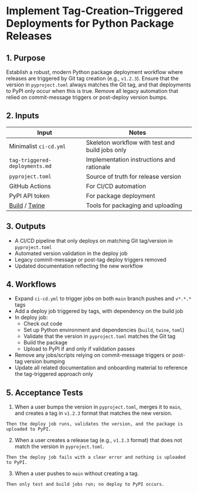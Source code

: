<?xml version="1.0" encoding="UTF-8"?>
<gsl-prompt id="20250808T184936+0000" type="chore">

<gsl-header>

# Implement Tag-Creation–Triggered Deployments for Python Package Releases
</gsl-header>

<gsl-block>

<gsl-purpose>
<gsl-label>

## 1. Purpose
</gsl-label>
<gsl-description>

Establish a robust, modern Python package deployment workflow where releases are triggered by Git tag creation (e.g., `v1.2.3`). Ensure that the version in `pyproject.toml` always matches the Git tag, and that deployments to PyPI only occur when this is true. Remove all legacy automation that relied on commit-message triggers or post-deploy version bumps.
</gsl-description>
</gsl-purpose>

<gsl-inputs>
<gsl-label>

## 2. Inputs
</gsl-label>
<gsl-description>

| Input | Notes |
| --- | --- |
| Minimalist `ci-cd.yml` | Skeleton workflow with test and build jobs only |
| `tag-triggered-deployments.md` | Implementation instructions and rationale |
| `pyproject.toml` | Source of truth for release version |
| GitHub Actions | For CI/CD automation |
| PyPI API token | For package deployment |
| [Build](https://pypa-build.readthedocs.io/) / [Twine](https://twine.readthedocs.io/) | Tools for packaging and uploading |

</gsl-description>
</gsl-inputs>

<gsl-outputs>
<gsl-label>

## 3. Outputs
</gsl-label>
<gsl-description>

- A CI/CD pipeline that only deploys on matching Git tag/version in `pyproject.toml`
- Automated version validation in the deploy job
- Legacy commit-message or post-tag deploy triggers removed
- Updated documentation reflecting the new workflow
</gsl-description>
</gsl-outputs>

<gsl-workflows>
<gsl-label>

## 4. Workflows
</gsl-label>
<gsl-description>

- Expand `ci-cd.yml` to trigger jobs on both `main` branch pushes and `v*.*.*` tags
- Add a deploy job triggered by tags, with dependency on the build job
- In deploy job:
  - Check out code
  - Set up Python environment and dependencies (`build`, `twine`, `toml`)
  - Validate that the version in `pyproject.toml` matches the Git tag
  - Build the package
  - Upload to PyPI if and only if validation passes
- Remove any jobs/scripts relying on commit-message triggers or post-tag version bumping
- Update all related documentation and onboarding material to reference the tag-triggered approach only
</gsl-description>
</gsl-workflows>

<gsl-acceptance-tests>
<gsl-label>

## 5. Acceptance Tests
</gsl-label>

<gsl-acceptance-test id="1">
<gsl-performed-action>

1. When a user bumps the version in `pyproject.toml`, merges it to `main`, and creates a tag in `v1.2.3` format that matches the new version.
</gsl-performed-action>
<gsl-expected-result>

    Then the deploy job runs, validates the version, and the package is uploaded to PyPI.
</gsl-expected-result>
</gsl-acceptance-test>

<gsl-acceptance-test id="2">
<gsl-performed-action>

2. When a user creates a release tag (e.g., `v1.2.3` format) that does not match the version in `pyproject.toml`.
</gsl-performed-action>
<gsl-expected-result>

    Then the deploy job fails with a clear error and nothing is uploaded to PyPI.
</gsl-expected-result>
</gsl-acceptance-test>

<gsl-acceptance-test id="3">
<gsl-performed-action>

3. When a user pushes to `main` without creating a tag.
</gsl-performed-action>
<gsl-expected-result>

    Then only test and build jobs run; no deploy to PyPI occurs.
</gsl-expected-result>
</gsl-acceptance-test>
</gsl-acceptance-tests>

</gsl-block>
</gsl-prompt>
